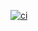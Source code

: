 [![ci](https://github.com/rhobeta-io/rhobeta.io/actions/workflows/ci.yml/badge.svg)](https://github.com/rhobeta-io/rhobeta.io/actions/workflows/ci.yml)
